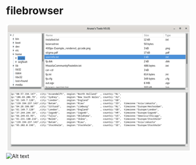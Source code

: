 # filebrowser
![Alt text](https://github.com/Aruna-Hewapathirane/filebrowser/blob/main/Screenshot%20from%202025-01-31%2006-13-46.png)
<img src="[https://github.com/Aruna-Hewapathirane/filebrowser/main/Screenshot from 2025-01-31 06-13-46.png)" alt="Alt text" width="300"/>
